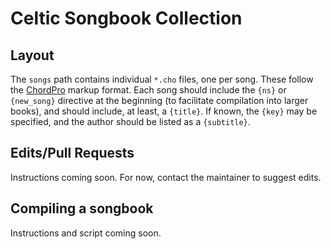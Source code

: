 # Celtic Songbook Collection

## Layout

The `songs` path contains individual `*.cho` files, one per song. These follow the [ChordPro](https://en.wikipedia.org/wiki/ChordPro) markup format. Each song should include the `{ns}` or `{new_song}` directive at the beginning (to facilitate compilation into larger books), and should include, at least, a `{title}`. If known, the `{key}` may be specified, and the author should be listed as a `{subtitle}`.

## Edits/Pull Requests

Instructions coming soon. For now, contact the maintainer to suggest edits.

## Compiling a songbook

Instructions and script coming soon.